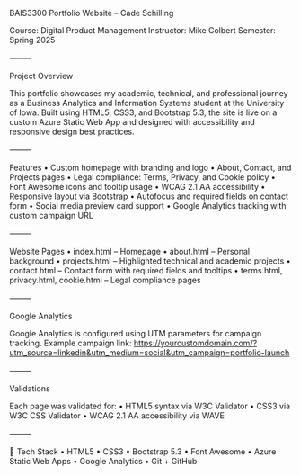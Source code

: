 BAIS3300 Portfolio Website – Cade Schilling

Course: Digital Product Management
Instructor: Mike Colbert
Semester: Spring 2025

⸻

Project Overview

This portfolio showcases my academic, technical, and professional journey as a Business Analytics and Information Systems student at the University of Iowa. Built using HTML5, CSS3, and Bootstrap 5.3, the site is live on a custom Azure Static Web App and designed with accessibility and responsive design best practices.

⸻

Features
	•	Custom homepage with branding and logo
	•	About, Contact, and Projects pages
	•	Legal compliance: Terms, Privacy, and Cookie policy
	•	Font Awesome icons and tooltip usage
	•	WCAG 2.1 AA accessibility
	•	Responsive layout via Bootstrap
	•	Autofocus and required fields on contact form
	•	Social media preview card support
	•	Google Analytics tracking with custom campaign URL

⸻

Website Pages
	•	index.html – Homepage
	•	about.html – Personal background
	•	projects.html – Highlighted technical and academic projects
	•	contact.html – Contact form with required fields and tooltips
	•	terms.html, privacy.html, cookie.html – Legal compliance pages

⸻

Google Analytics

Google Analytics is configured using UTM parameters for campaign tracking.
Example campaign link:
https://yourcustomdomain.com/?utm_source=linkedin&utm_medium=social&utm_campaign=portfolio-launch

⸻

Validations

Each page was validated for:
	•	HTML5 syntax via W3C Validator
	•	CSS3 via W3C CSS Validator
	•	WCAG 2.1 AA accessibility via WAVE


⸻

🔧 Tech Stack
	•	HTML5
	•	CSS3
	•	Bootstrap 5.3
	•	Font Awesome
	•	Azure Static Web Apps
	•	Google Analytics
	•	Git + GitHub
